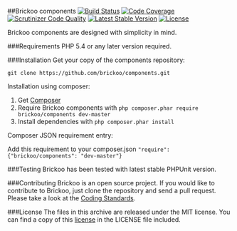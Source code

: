 
##Brickoo components
[![Build Status](https://secure.travis-ci.org/brickoo/components.png)](http://travis-ci.org/brickoo/components)
[![Code Coverage](https://scrutinizer-ci.com/g/brickoo/components/badges/coverage.png)](https://scrutinizer-ci.com/g/brickoo/components/)
[![Scrutinizer Code Quality](https://scrutinizer-ci.com/g/brickoo/components/badges/quality-score.png)](https://scrutinizer-ci.com/g/brickoo/components/)
[![Latest Stable Version](https://img.shields.io/packagist/v/brickoo/components.svg)](https://packagist.org/packages/brickoo/components)
[![License](https://img.shields.io/packagist/l/brickoo/components.svg)](https://packagist.org/packages/brickoo/components)

Brickoo components are designed with simplicity in mind.

###Requirements
PHP 5.4 or any later version required.


###Installation
Get your copy of the components repository:

`git clone https://github.com/brickoo/components.git`


Installation using composer:

1. Get [Composer](http://getcomposer.org/)
2. Require Brickoo components with `php composer.phar require brickoo/components dev-master`
3. Install dependencies with `php composer.phar install`


Composer JSON requirement entry:

Add this requirement to your composer.json `"require": {"brickoo/components": "dev-master"}`


###Testing
Brickoo has been tested with latest stable PHPUnit version.


###Contributing
Brickoo is an open source project.
If you would like to contribute to Brickoo, just clone the repository and send a pull request.
Please take a look at the [Coding Standards](http://brickoo.com/#coding_standards).


###License
The files in this archive are released under the MIT license.
You can find a copy of this [license](http://brickoo.com/#license) in the LICENSE file included.
